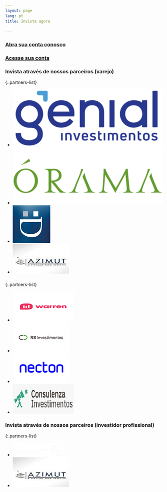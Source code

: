 ```yaml
---
layout: page
lang: pt
title: Invista agora

---
```


### [Abra sua conta conosco](https://blpgestao.orama.com.br/novo-cadastro/novo-cliente/4289/#/)

### [Acesse sua conta](https://blpgestao.orama.com.br/login/#/)

### Invista através de nossos parceiros (varejo)

{:.partners-list}
- [![Genial Investimentos](/assets/images/partners/genial.png)](https://www.genialinvestimentos.com.br/investimentos/fundos/lista-completa/)
- [![Órama](/assets/images/partners/orama.png)](https://www.orama.com.br/investimentos/lista-fundos-de-investimento)
- [![Daycoval Digital](/assets/images/partners/daycoval.png)](https://www.daycoval.com.br/para-voce/investimentos-pessoa-fisica/fundos-terceiros)
- [![Azimut](/assets/images/partners/azimut.png)](https://www.azimutbrasil.com.br/)
### 
{:.partners-list}
- [![Warren](/assets/images/partners/warren1.png)](https://warren.com.br/)
- [![RB Investimentos](/assets/images/partners/rbinvest.png)](https://www.rbinvestimentos.com/)
- [![Necton](/assets/images/partners/necton.png)](https://www.necton.com.br/)
- [![Consulenza](/assets/images/partners/consulenza.png)](https://www.consulenzainvestimentos.com.br)

### Invista através de nossos parceiros (investidor profissional)

{:.partners-list}
- [![Planner](/assets/images/partners/planner.png)](https://www.planner.com.br/abra-sua-conta/)
- [![Azimut](/assets/images/partners/azimut.png)](https://www.azimutbrasil.com.br/)
